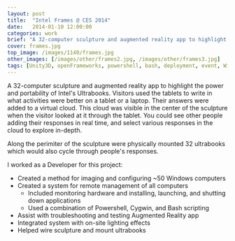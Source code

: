 ```yaml
---
layout: post
title:  "Intel Frames @ CES 2014"
date:   2014-01-10 12:00:00
categories: work
brief: "A 32-computer sculpture and augmented reality app to highlight the power and portability of Intel's Ultrabooks."
cover: frames.jpg
top_image: /images/1140/frames.jpg
other_images: [/images/other/frames2.jpg, /images/other/frames3.jpg]
tags: [Unity3D, openFrameworks, powershell, bash, deployment, event, Windows 8]
---
```

A 32-computer sculpture and augmented reality app to highlight the power and portability of Intel&#39;s Ultrabooks. Visitors used the tablets to write in what activities were better on a tablet or a laptop. Their answers were added to a virtual cloud. This cloud was visible in the center of the sculpture when the visitor looked at it through the tablet. You could see other people adding their responses in real time, and select various responses in the cloud to explore in-depth.

Along the perimiter of the sculpture were physically mounted 32 ultrabooks which would also cycle through people&#39;s responses.

I worked as a Developer for this project:

* Created a method for imaging and configuring ~50 Windows computers
* Created a system for remote management of all computers
  - Included monitoring hardware and installing, launching, and shutting down applications
  - Used a combination of Powershell, Cygwin, and Bash scripting
* Assist with troubleshooting and testing Augmented Reality app
* Integrated system with on-site lighting effects
* Helped wire sculpture and mount ultrabooks
